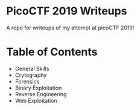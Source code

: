 # PicoCTF 2019 Writeups

A repo for writeups of my attempt at picoCTF 2019! 

# Table of Contents
- General Skills
- Crytography
- Forensics
- Binary Exploitation
- Reverse Engineering
- Web Exploitation